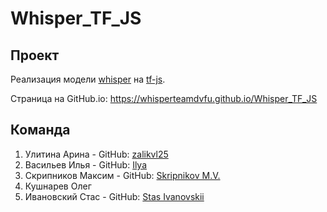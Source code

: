 # Whisper_TF_JS

## Проект
Реализация модели [whisper](https://github.com/openai/whisper) на [tf-js](https://www.tensorflow.org/js). 

Страница на GitHub.io: https://whisperteamdvfu.github.io/Whisper_TF_JS

## Команда
1. Улитина Арина - GitHub: [zalikvl25](https://github.com/zalikvl25)
2. Васильев Илья - GitHub: [Ilya](https://github.com/IlyaVasilev99)
3. Скрипников Максим - GitHub: [Skripnikov M.V.](https://github.com/xaderil)
4. Кушнарев Олег
5. Ивановский Стас - GitHub: [Stas Ivanovskii](https://github.com/ivanovskii)

